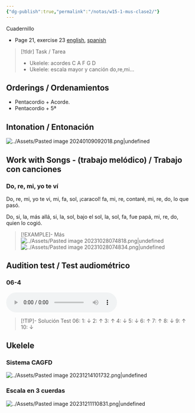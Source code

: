 ```yaml
---
{"dg-publish":true,"permalink":"/notas/w15-1-mus-clase2/"}
---
```


<div class=slide>

Cuadernillo

- Page 21, exercise 23 [english](https://www.blinklearning.com/v/1703163655/themes/tmpux/launch.php?theme=tmpux#activity/4239478/65132310/421303490), [spanish](https://www.blinklearning.com/v/1700137415/theme_tmpux/launch.php?theme=tmpux#responsive/book/4177206)

</div>
<div class=slide>

> [!tldr] Task / Tarea
> - Ukelele: acordes C A F G D
> - Ukelele: escala mayor y canción do,re,mi...

</div>
<div class=slide>

## Orderings / Ordenamientos

- Pentacordio + Acorde.
- Pentacordio + 5ª

</div>
 
<div class=slide>

## Intonation / Entonación

![../Assets/Pasted image 20240109092018.png|undefined](/img/user/Assets/Pasted%20image%2020240109092018.png)

</div>

<div class=slide>

## Work with Songs - (trabajo melódico) / Trabajo con canciones

### Do, re, mi, yo te ví

Do, re, mi, yo te vi,
mi, fa, sol, ¡caracol!
fa, mi, re, contaré,
mi, re, do, lo que pasó.

Do, si, la, más allá,
si, la, sol, bajo el sol,
la, sol, fa, fue papá,
mi, re, do, quien lo cogió.

>[!EXAMPLE]- Más
>![../Assets/Pasted image 20231028074818.png|undefined](/img/user/Assets/Pasted%20image%2020231028074818.png)
>![../Assets/Pasted image 20231028074834.png|undefined](/img/user/Assets/Pasted%20image%2020231028074834.png)

</div>
 
<div class=slide>

## Audition test / Test audiométrico

### 06-4

<audio src="https://docs.google.com/uc?export=download&id=1zvzEIyXAStFHsbYEz_6nHExEx_RCKHyK" controls></audio>

> [!TIP]- Solución
>Test 06: 1: ↓   2: ↑    3: ↑    4: ↓    5: ↓    6: ↑    7: ↑    8: ↓    9: ↑    10: ↓

</div>
<div class=slide>

## Ukelele

### Sistema CAGFD

![../Assets/Pasted image 20231214101732.png|undefined](/img/user/Assets/Pasted%20image%2020231214101732.png)

</div>
<div class=slide>

### Escala en 3 cuerdas

![../Assets/Pasted image 20231211110831.png|undefined](/img/user/Assets/Pasted%20image%2020231211110831.png)

</div>

